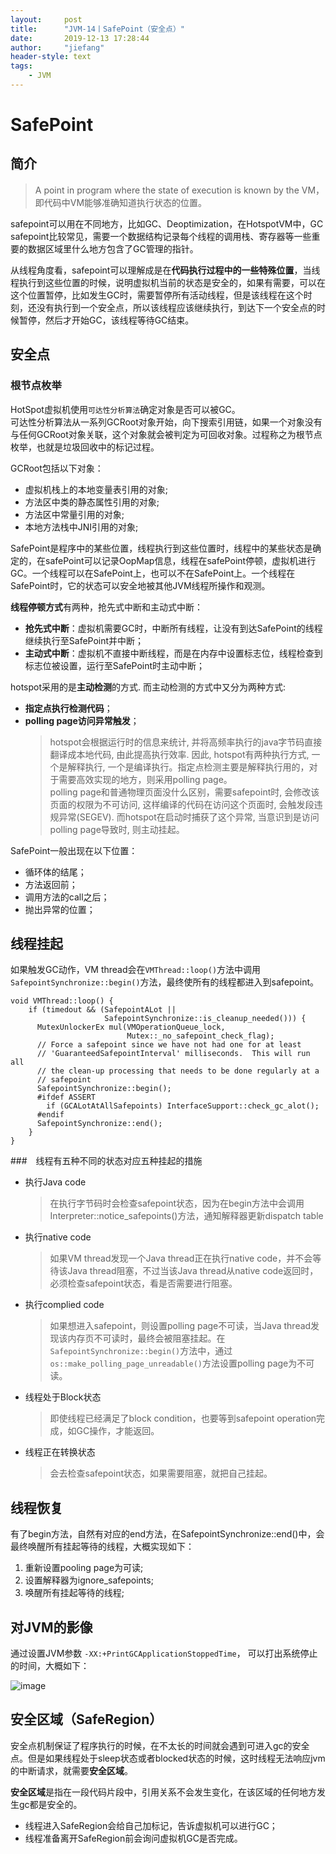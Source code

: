```yaml
---
layout:     post
title:      "JVM-14丨SafePoint（安全点）"
date:       2019-12-13 17:28:44
author:     "jiefang"
header-style: text
tags:
    - JVM
---
```

# SafePoint

## 简介

>A point in program where the state of execution is known by the VM，即代码中VM能够准确知道执行状态的位置。

safepoint可以用在不同地方，比如GC、Deoptimization，在HotspotVM中，GC safepoint比较常见，需要一个数据结构记录每个线程的调用栈、寄存器等一些重要的数据区域里什么地方包含了GC管理的指针。

从线程角度看，safepoint可以理解成是在**代码执行过程中的一些特殊位置**，当线程执行到这些位置的时候，说明虚拟机当前的状态是安全的，如果有需要，可以在这个位置暂停，比如发生GC时，需要暂停所有活动线程，但是该线程在这个时刻，还没有执行到一个安全点，所以该线程应该继续执行，到达下一个安全点的时候暂停，然后才开始GC，该线程等待GC结束。

## 安全点

### 根节点枚举
HotSpot虚拟机使用`可达性分析算法`确定对象是否可以被GC。<br>可达性分析算法从一系列GCRoot对象开始，向下搜索引用链，如果一个对象没有与任何GCRoot对象关联，这个对象就会被判定为可回收对象。过程称之为根节点枚举，也就是垃圾回收中的标记过程。

GCRoot包括以下对象：
- 虚拟机栈上的本地变量表引用的对象;
- 方法区中类的静态属性引用的对象;
- 方法区中常量引用的对象;
- 本地方法栈中JNI引用的对象;

SafePoint是程序中的某些位置，线程执行到这些位置时，线程中的某些状态是确定的，在safePoint可以记录OopMap信息，线程在safePoint停顿，虚拟机进行GC。一个线程可以在SafePoint上，也可以不在SafePoint上。一个线程在SafePoint时，它的状态可以安全地被其他JVM线程所操作和观测。

**线程停顿方式**有两种，抢先式中断和主动式中断：
- **抢先式中断**：虚拟机需要GC时，中断所有线程，让没有到达SafePoint的线程继续执行至SafePoint并中断；
- **主动式中断**：虚拟机不直接中断线程，而是在内存中设置标志位，线程检查到标志位被设置，运行至SafePoint时主动中断；

hotspot采用的是**主动检测**的方式. 而主动检测的方式中又分为两种方式:
- **指定点执行检测代码**；
- **polling page访问异常触发**；
    >hotspot会根据运行时的信息来统计, 并将高频率执行的java字节码直接翻译成本地代码, 由此提高执行效率. 因此, hotspot有两种执行方式, 一个是解释执行, 一个是编译执行。指定点检测主要是解释执行用的，对于需要高效实现的地方，则采用polling page。<br>
    polling page和普通物理页面没什么区别，需要safepoint时, 会修改该页面的权限为不可访问, 这样编译的代码在访问这个页面时, 会触发段违规异常(SEGEV). 而hotspot在启动时捕获了这个异常, 当意识到是访问polling page导致时, 则主动挂起。

SafePoint一般出现在以下位置：
- 循环体的结尾；
- 方法返回前；
- 调用方法的call之后；
- 抛出异常的位置；

## 线程挂起
如果触发GC动作，VM thread会在`VMThread::loop()`方法中调用`SafepointSynchronize::begin()`方法，最终使所有的线程都进入到safepoint。

```
void VMThread::loop() {
    if (timedout && (SafepointALot ||
                     SafepointSynchronize::is_cleanup_needed())) {
      MutexUnlockerEx mul(VMOperationQueue_lock,
                          Mutex::_no_safepoint_check_flag);
      // Force a safepoint since we have not had one for at least
      // 'GuaranteedSafepointInterval' milliseconds.  This will run all
      // the clean-up processing that needs to be done regularly at a
      // safepoint
      SafepointSynchronize::begin();
      #ifdef ASSERT
        if (GCALotAtAllSafepoints) InterfaceSupport::check_gc_alot();
      #endif
      SafepointSynchronize::end();
    }
}
```
###　线程有五种不同的状态对应五种挂起的措施

- 执行Java code
    >在执行字节码时会检查safepoint状态，因为在begin方法中会调用Interpreter::notice_safepoints()方法，通知解释器更新dispatch table
- 执行native code
    >如果VM thread发现一个Java thread正在执行native code，并不会等待该Java thread阻塞，不过当该Java thread从native code返回时，必须检查safepoint状态，看是否需要进行阻塞。
- 执行complied code
    >如果想进入safepoint，则设置polling page不可读，当Java thread发现该内存页不可读时，最终会被阻塞挂起。在`SafepointSynchronize::begin()`方法中，通过`os::make_polling_page_unreadable()`方法设置polling page为不可读。
- 线程处于Block状态
    >即使线程已经满足了block condition，也要等到safepoint operation完成，如GC操作，才能返回。
- 线程正在转换状态
    >会去检查safepoint状态，如果需要阻塞，就把自己挂起。

## 线程恢复
有了begin方法，自然有对应的end方法，在SafepointSynchronize::end()中，会最终唤醒所有挂起等待的线程，大概实现如下：
1. 重新设置pooling page为可读;
2. 设置解释器为ignore_safepoints;
3. 唤醒所有挂起等待的线程;

## 对JVM的影像
通过设置JVM参数 `-XX:+PrintGCApplicationStoppedTime`， 可以打出系统停止的时间，大概如下：

![image](https://s2.ax1x.com/2019/12/13/QgD3ND.png)

## 安全区域（SafeRegion）

安全点机制保证了程序执行的时候，在不太长的时间就会遇到可进入gc的安全点。但是如果线程处于sleep状态或者blocked状态的时候，这时线程无法响应jvm的中断请求，就需要**安全区域**。

**安全区域**是指在一段代码片段中，引用关系不会发生变化，在该区域的任何地方发生gc都是安全的。
- 线程进入SafeRegion会给自己加标记，告诉虚拟机可以进行GC；
- 线程准备离开SafeRegion前会询问虚拟机GC是否完成。